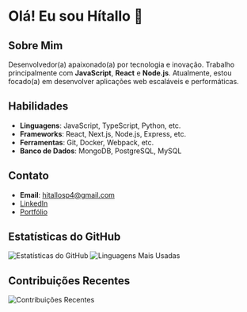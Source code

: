 # Olá! Eu sou Hítallo 👋



## Sobre Mim
Desenvolvedor(a) apaixonado(a) por tecnologia e inovação. Trabalho principalmente com **JavaScript**, **React** e **Node.js**. Atualmente, estou focado(a) em desenvolver aplicações web escaláveis e performáticas.

## Habilidades
- **Linguagens**: JavaScript, TypeScript, Python, etc.
- **Frameworks**: React, Next.js, Node.js, Express, etc.
- **Ferramentas**: Git, Docker, Webpack, etc.
- **Banco de Dados**: MongoDB, PostgreSQL, MySQL


## Contato
- **Email**: [hitallosp4@gmail.com](mailto:hitallosp4@gmail.com)
- [LinkedIn](https://www.linkedin.com/in/seulinkedin/)
- [Portfólio](https://seuportfolio.com)

## Estatísticas do GitHub
![Estatísticas do GitHub](https://github-readme-stats.vercel.app/api?username=hitallof&show_icons=true&theme=dark&icon_color=orange&title_color=orange&text_color=orange)
![Linguagens Mais Usadas](https://github-readme-stats.vercel.app/api/top-langs/?username=hitallof&layout=compact&theme=dark&title_color=orange&text_color=orange)

## Contribuições Recentes
![Contribuições Recentes](https://github-contributor-stats.vercel.app/api?username=hitallof&limit=5&theme=dark&title_color=orange&text_color=orange)
